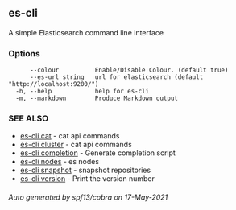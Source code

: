 ## es-cli

A simple Elasticsearch command line interface

### Options

```
      --colour          Enable/Disable Colour. (default true)
      --es-url string   url for elasticsearch (default "http://localhost:9200/")
  -h, --help            help for es-cli
  -m, --markdown        Produce Markdown output
```

### SEE ALSO

* [es-cli cat](es-cli_cat.md)	 - cat api commands
* [es-cli cluster](es-cli_cluster.md)	 - cat api commands
* [es-cli completion](es-cli_completion.md)	 - Generate completion script
* [es-cli nodes](es-cli_nodes.md)	 - es nodes
* [es-cli snapshot](es-cli_snapshot.md)	 - snapshot repositories
* [es-cli version](es-cli_version.md)	 - Print the version number

###### Auto generated by spf13/cobra on 17-May-2021
